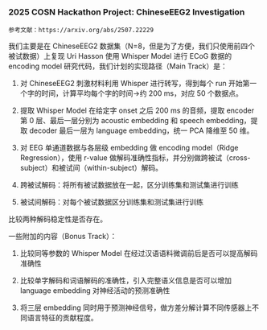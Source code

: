 ### 2025 COSN Hackathon Project: ChineseEEG2 Investigation

`
参考文献：https://arxiv.org/abs/2507.22229
`

我们主要是在 ChineseEEG2 数据集（N=8，但是为了方便，我们只使用前四个被试数据）上复现 Uri Hasson 使用 Whisper Model 进行 ECoG 数据的 encoding model 研究代码，我们计划的实现路径（Main Track）是：

1. 对 ChineseEEG2 刺激材料利用 Whisper 进行转写，得到每个 run 开始第一个字的时间，计算平均每个字的时间→约 200 ms，对应 50 个数据点。
  
2. 提取 Whisper Model 在给定字 onset 之后 200 ms 的音频，提取 encoder 第 0 层、最后一层分别为 acoustic embedding 和 speech embedding，提取 decoder 最后一层为 language embedding，统一 PCA 降维至 50 维。
  
3. 对 EEG 单通道数据与各层级 embedding 做 encoding model（Ridge Regression），使用 r-value 做解码准确性指标，并分别做跨被试（cross-subject）和被试间（within-subject）解码。
  
  1. 跨被试解码：将所有被试数据放在一起，区分训练集和测试集进行训练
    
  2. 被试间解码：对每个被试数据区分训练集和测试集进行训练
    
  
  比较两种解码稳定性是否存在。
  

一些附加的内容（Bonus Track）：

1. 比较同等参数的 Whisper Model 在经过汉语语料微调前后是否可以提高解码准确性
  
2. 比较单字解码和词语解码的准确性，引入完整语义信息是否可以增加 language embedding 对神经活动的预测准确性
  
3. 将三层 embedding 同时用于预测神经信号，做方差分解计算不同传感器上不同语言特征的贡献程度。
